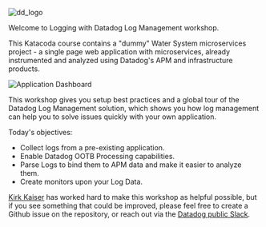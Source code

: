 ![dd_logo](https://raw.githubusercontent.com/l0k0ms/workshops/master/log-workshop-2/images/dd_logo.png)

Welcome to Logging with Datadog Log Management workshop.

This Katacoda course contains a "dummy" Water System microservices project - a single page web application with microservices, already instrumented and analyzed using Datadog's APM and infrastructure products.

![Application Dashboard](https://raw.githubusercontent.com/l0k0ms/workshops/master/log-workshop-2/images/dashboard.png)

This workshop gives you setup best practices and a global tour of the Datadog Log Management solution, which shows you how log management can help you to solve issues quickly with your own application.

Today's objectives:

* Collect logs from a pre-existing application.
* Enable Datadog OOTB Processing capabilities.
* Parse Logs to bind them to APM data and make it easier to analyze them.
* Create monitors upon your Log Data.

[Kirk Kaiser](https://twitter.com/burningion) has worked hard to make this workshop as helpful possible, but if you see something that could be improved, please feel free to create a Github issue on the repository, or reach out via the [Datadog public Slack](https://chat.datadoghq.com/).